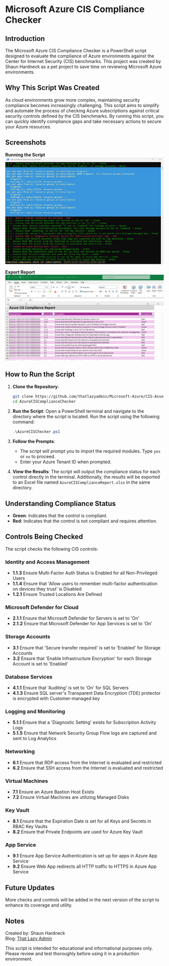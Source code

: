 # Microsoft Azure CIS Compliance Checker

## Introduction

The Microsoft Azure CIS Compliance Checker is a PowerShell script designed to evaluate the compliance of Azure environments against the Center for Internet Security (CIS) benchmarks. This project was created by Shaun Hardneck as a pet project to save time on reviewing Microsoft Azure environments.

## Why This Script Was Created

As cloud environments grow more complex, maintaining security compliance becomes increasingly challenging. This script aims to simplify and automate the process of checking Azure subscriptions against critical security controls defined by the CIS benchmarks. By running this script, you can quickly identify compliance gaps and take necessary actions to secure your Azure resources.

## Screenshots
**Running the Script**
![alt text](azcis-01-2.png)

**Export Report**
![alt text](azcis-02-1.png)


## How to Run the Script

1. **Clone the Repository**:
    ```sh
    git clone https://github.com/thatlazyadmin/Microsoft-Azure/CIS-Assessment/AzureCISChecker.git
    cd AzureCISComplianceChecker
    ```

2. **Run the Script**:
    Open a PowerShell terminal and navigate to the directory where the script is located. Run the script using the following command:
    ```powershell
    .\AzureCISChecker.ps1
    ```

3. **Follow the Prompts**:
    - The script will prompt you to import the required modules. Type `yes` or `no` to proceed.
    - Enter your Azure Tenant ID when prompted.

4. **View the Results**:
    The script will output the compliance status for each control directly in the terminal. Additionally, the results will be exported to an Excel file named `AzureCISComplianceReport.xlsx` in the same directory.

## Understanding Compliance Status

- **Green**: Indicates that the control is compliant.
- **Red**: Indicates that the control is not compliant and requires attention.

## Controls Being Checked

The script checks the following CIS controls:

### Identity and Access Management
- **1.1.3** Ensure Multi-Factor Auth Status is Enabled for all Non-Privileged Users
- **1.1.4** Ensure that 'Allow users to remember multi-factor authentication on devices they trust' is Disabled
- **1.2.1** Ensure Trusted Locations Are Defined

### Microsoft Defender for Cloud
- **2.1.1** Ensure that Microsoft Defender for Servers is set to 'On'
- **2.1.2** Ensure that Microsoft Defender for App Services is set to 'On'

### Storage Accounts
- **3.1** Ensure that 'Secure transfer required' is set to 'Enabled' for Storage Accounts
- **3.2** Ensure that 'Enable Infrastructure Encryption' for each Storage Account is set to 'Enabled'

### Database Services
- **4.1.1** Ensure that 'Auditing' is set to 'On' for SQL Servers
- **4.1.3** Ensure SQL server's Transparent Data Encryption (TDE) protector is encrypted with Customer-managed key

### Logging and Monitoring
- **5.1.1** Ensure that a 'Diagnostic Setting' exists for Subscription Activity Logs
- **5.1.5** Ensure that Network Security Group Flow logs are captured and sent to Log Analytics

### Networking
- **6.1** Ensure that RDP access from the Internet is evaluated and restricted
- **6.2** Ensure that SSH access from the Internet is evaluated and restricted

### Virtual Machines
- **7.1** Ensure an Azure Bastion Host Exists
- **7.2** Ensure Virtual Machines are utilizing Managed Disks

### Key Vault
- **8.1** Ensure that the Expiration Date is set for all Keys and Secrets in RBAC Key Vaults
- **8.2** Ensure that Private Endpoints are used for Azure Key Vault

### App Service
- **9.1** Ensure App Service Authentication is set up for apps in Azure App Service
- **9.2** Ensure Web App redirects all HTTP traffic to HTTPS in Azure App Service

## Future Updates

More checks and controls will be added in the next version of the script to enhance its coverage and utility.

## Notes
Created by: Shaun Hardneck  
Blog: [That Lazy Admin](https://www.thatlazyadmin.com)

This script is intended for educational and informational purposes only. Please review and test thoroughly before using it in a production environment.
